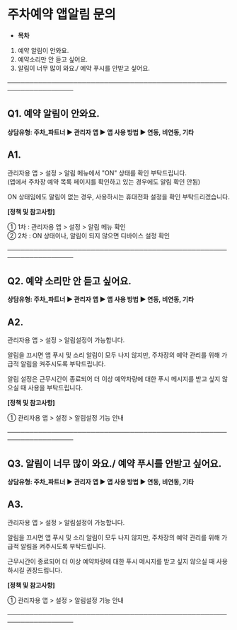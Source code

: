 # 주차예약 앱알림 문의

* **목차**

1. 예약 알림이 안와요.
2. 예약소리만 안 듣고 싶어요.
3. 알림이 너무 많이 와요./ 예약 푸시를 안받고 싶어요.

─────────────────────────────────────────────────────────────────

**Q1. 예약 알림이 안와요.**
-------------------

**상담유형: 주차\_파트너 ▶ 관리자 앱 ▶ 앱 사용 방법 ▶ 연동, 비연동, 기타**

**A1.**
-------

관리자용 앱 > 설정 > 알림 메뉴에서 "ON" 상태를 확인 부탁드립니다.  
(앱에서 주차장 예약 목록 페이지를 확인하고 있는 경우에도 알림 확인 안됨)  
  
ON 상태임에도 알림이 없는 경우, 사용하시는 휴대전화 설정을 확인 부탁드리겠습니다.

****[정책 및 참고사항]****

① 1차 : 관리자용 앱 > 설정 > 알림 메뉴 확인  
② 2차 : ON 상태이나, 알림이 되지 않으면 디바이스 설정 확인

─────────────────────────────────────────────────────────────────

**Q2. 예약 소리만 안 듣고 싶어요.**
------------------------

**상담유형: 주차\_파트너 ▶ 관리자 앱 ▶ 앱 사용 방법 ▶ 연동, 비연동, 기타**

**A2.**
-------

관리자용 앱 > 설정 > 알림설정이 가능합니다.  
  
알림을 끄시면 앱 푸시 및 소리 알림이 모두 나지 않지만, 주차장의 예약 관리를 위해 가급적 알림을 켜주시도록 부탁드립니다.  
  
알림 설정은 근무시간이 종료되어 더 이상 예약차량에 대한 푸시 메시지를 받고 싶지 않으실 때 사용을 부탁드립니다.

**[정책 및 참고사항]**

① 관리자용 앱 > 설정 > 알림설정 기능 안내

─────────────────────────────────────────────────────────────────

**Q3. 알림이 너무 많이 와요./ 예약 푸시를 안받고 싶어요.**
--------------------------------------

**상담유형: 주차\_파트너 ▶ 관리자 앱 ▶ 앱 사용 방법 ▶ 연동, 비연동, 기타**

**A3.**
-------

관리자용 앱 > 설정 > 알림설정이 가능합니다.  
  
알림을 끄시면 앱 푸시 및 소리 알림이 모두 나지 않지만, 주차장의 예약 관리를 위해 가급적 알림을 켜주시도록 부탁드립니다.  
  
근무시간이 종료되어 더 이상 예약차량에 대한 푸시 메시지를 받고 싶지 않으실 때 사용하시길 권장드립니다.

**[정책 및 참고사항]**

① 관리자용 앱 > 설정 > 알림설정 기능 안내

─────────────────────────────────────────────────────────────────